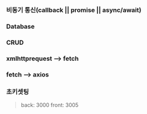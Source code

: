 ### 비동기 통신(callback || promise || async/await)

### Database

### CRUD


### xmlhttprequest --> fetch

### fetch --> axios


### 초키셋팅
>back: 3000
>front: 3005